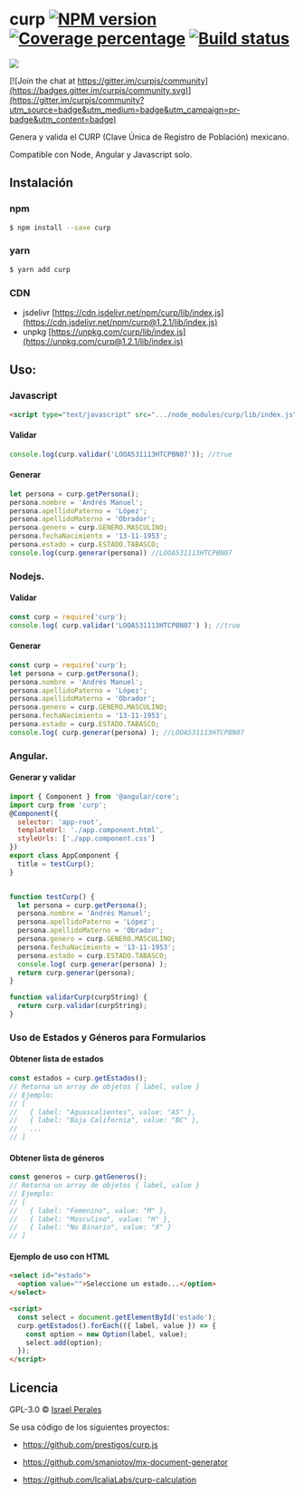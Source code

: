 # curp [![NPM version][npm-image]][npm-url] [![Coverage percentage][coveralls-image]][coveralls-url] [![Build status](https://github.com/ripper2hl/curp/actions/workflows/main.yml/badge.svg)](https://github.com/ripper2hl/curp/actions/workflows/main.yml)

[![](https://data.jsdelivr.com/v1/package/npm/curp/badge?style=rounded)](https://www.jsdelivr.com/package/npm/curp)

[![Join the chat at https://gitter.im/curpjs/community](https://badges.gitter.im/curpjs/community.svg)](https://gitter.im/curpjs/community?utm_source=badge&utm_medium=badge&utm_campaign=pr-badge&utm_content=badge)

Genera y valida el CURP (Clave Única de Registro de Población) mexicano.

Compatible con Node, Angular y Javascript solo.

## Instalación

### npm
```sh
$ npm install --save curp
```

### yarn
```sh
$ yarn add curp
```

### CDN
* jsdelivr [https://cdn.jsdelivr.net/npm/curp/lib/index.js](https://cdn.jsdelivr.net/npm/curp@1.2.1/lib/index.js)
* unpkg [https://unpkg.com/curp/lib/index.js](https://unpkg.com/curp@1.2.1/lib/index.js)


## Uso:

### Javascript
```html
<script type="text/javascript" src=".../node_modules/curp/lib/index.js"></script>
```
#### Validar
```js
console.log(curp.validar('LOOA531113HTCPBN07')); //true
```
#### Generar
```js
let persona = curp.getPersona();
persona.nombre = 'Andrés Manuel';
persona.apellidoPaterno = 'López';
persona.apellidoMaterno = 'Obrador';
persona.genero = curp.GENERO.MASCULINO;
persona.fechaNacimiento = '13-11-1953';
persona.estado = curp.ESTADO.TABASCO;
console.log(curp.generar(persona)) //LOOA531113HTCPBN07
```

### Nodejs.

#### Validar

```js
const curp = require('curp');
console.log( curp.validar('LOOA531113HTCPBN07') ); //true
```
#### Generar

```js
const curp = require('curp');
let persona = curp.getPersona();
persona.nombre = 'Andrés Manuel';
persona.apellidoPaterno = 'López';
persona.apellidoMaterno = 'Obrador';
persona.genero = curp.GENERO.MASCULINO;
persona.fechaNacimiento = '13-11-1953';
persona.estado = curp.ESTADO.TABASCO;
console.log( curp.generar(persona) ); //LOOA531113HTCPBN07
```

### Angular.

#### Generar y validar

```js
import { Component } from '@angular/core';
import curp from 'curp';
@Component({
  selector: 'app-root',
  templateUrl: './app.component.html',
  styleUrls: ['./app.component.css']
})
export class AppComponent {
  title = testCurp();
}


function testCurp() {
  let persona = curp.getPersona();
  persona.nombre = 'Andrés Manuel';
  persona.apellidoPaterno = 'López';
  persona.apellidoMaterno = 'Obrador';
  persona.genero = curp.GENERO.MASCULINO;
  persona.fechaNacimiento = '13-11-1953';
  persona.estado = curp.ESTADO.TABASCO;
  console.log( curp.generar(persona) );
  return curp.generar(persona);
}

function validarCurp(curpString) {
  return curp.validar(curpString);
}
```

### Uso de Estados y Géneros para Formularios

#### Obtener lista de estados
```js
const estados = curp.getEstados();
// Retorna un array de objetos { label, value }
// Ejemplo:
// [
//   { label: "Aguascalientes", value: "AS" },
//   { label: "Baja California", value: "BC" },
//   ...
// ]
```

#### Obtener lista de géneros
```js
const generos = curp.getGeneros();
// Retorna un array de objetos { label, value }
// Ejemplo:
// [
//   { label: "Femenino", value: "M" },
//   { label: "Masculino", value: "H" },
//   { label: "No Binario", value: "X" }
// ]
```

#### Ejemplo de uso con HTML
```html
<select id="estado">
  <option value="">Seleccione un estado...</option>
</select>

<script>
  const select = document.getElementById('estado');
  curp.getEstados().forEach(({ label, value }) => {
    const option = new Option(label, value);
    select.add(option);
  });
</script>
```


## Licencia

GPL-3.0 © [Israel Perales](https://www.israel-perales.com)


[npm-image]: https://badge.fury.io/js/curp.svg
[npm-url]: https://npmjs.org/package/curp
[coveralls-image]: https://coveralls.io/repos/ripper2hl/curp/badge.svg
[coveralls-url]: https://coveralls.io/r/ripper2hl/curp

Se usa código de los siguientes proyectos:

* https://github.com/prestigos/curp.js

* https://github.com/smaniotov/mx-document-generator

* https://github.com/IcaliaLabs/curp-calculation
